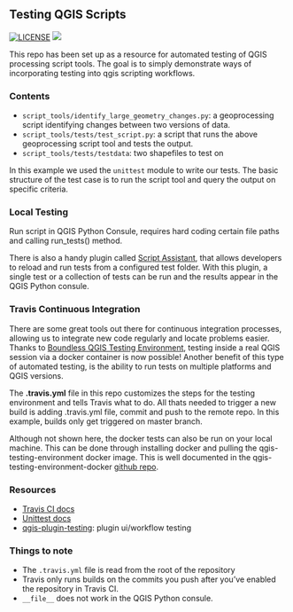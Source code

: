 ## Testing QGIS Scripts


[![LICENSE](https://img.shields.io/badge/License-BSD%203--Clause-blue.svg)](https://github.com/pernlofgren/qgis-script-testing/blob/master/LICENSE) [![](https://travis-ci.org/pernlofgren/qgis-script-testing.svg?branch=master)](https://travis-ci.org/pernlofgren/qgis-script-testing)

This repo has been set up as a resource for automated testing of QGIS processing script tools. The goal is to simply demonstrate ways of incorporating testing into qgis scripting workflows.

### Contents

- `script_tools/identify_large_geometry_changes.py`: a geoprocessing script identifying changes between two versions of data.
- `script_tools/tests/test_script.py`: a script that runs the above geoprocessing script tool and tests the output.
- `script_tools/tests/testdata`:  two shapefiles to test on

In this example we used the `unittest` module to write our tests. The basic structure of the test case is to run the script tool and query the output on specific criteria.


### Local Testing

Run script in QGIS Python Consule, requires hard coding certain file paths and calling run_tests() method.

There is also a handy plugin called [Script Assistant](https://github.com/linz/qgis-scriptassistant-plugin), that allows developers to reload and run tests from a  configured test folder. With this plugin, a single test or a collection of tests can be run and the results appear in the QGIS Python consule.


### Travis Continuous Integration

There are some great tools out there for continuous integration processes, allowing us to integrate new code regularly and locate problems easier. Thanks to [Boundless QGIS Testing Environment](https://boundlessgeo.com/2016/07/qgis-continuous-integration-testing-environment-for-python-plugins/), testing inside a real QGIS session via a docker container is now possible! Another benefit of this type of automated testing, is the ability to run tests on multiple platforms and QGIS versions.

The **.travis.yml** file in this repo customizes the steps for the testing environment and tells Travis what to do. All thats needed to trigger a new build is adding .travis.yml file, commit and push to the remote repo. In this example, builds only get triggered on master branch.


Although not shown here, the docker tests can also be run on your local machine. This can be done through installing docker and pulling the qgis-testing-environment docker image. This is well documented in the qgis-testing-environment-docker [github repo](https://github.com/boundlessgeo/qgis-testing-environment-docker).


### Resources

- [Travis CI docs](https://docs.travis-ci.com/)
- [Unittest docs](https://docs.python.org/2/library/unittest.html)
- [qgis-plugin-testing](https://github.com/pernlofgren/qgis-plugin-testing): plugin ui/workflow testing

### Things to note

- The `.travis.yml` file is read from the root of the repository
- Travis only runs builds on the commits you push after you’ve enabled the repository in Travis CI.
- `__file__` does not work in the QGIS Python consule.
